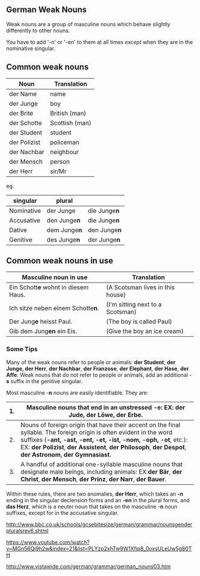 ## German Weak Nouns

Weak nouns are a group of masculine nouns which behave slightly differently to other nouns.

You have to add '-n' or '-en' to them at all times *except* when they are in the nominative singular.

## Common weak nouns

| Noun         | Translation    |
| ------------ | -------------- |
| der Name     | name           |
| der Junge    | boy            |
| der Brite    | British (man)  |
| der Schotte  | Scottish (man) |
| der Student  | student        |
| der Polizist | policeman      |
| der Nachbar  | neighbour      |
| der Mensch   | person         |
| der Herr     | sir/Mr         |

 eg.

| singular   | plural         |                |
| ---------- | -------------- | -------------- |
| Nominative | der Junge      | die Junge**n** |
| Accusative | den Junge**n** | die Junge**n** |
| Dative     | dem Junge**n** | den Junge**n** |
| Genitive   | des Junge**n** | der Junge**n** |



## Common weak nouns in use

| Masculine noun in use                 | Translation                      |
| ------------------------------------- | -------------------------------- |
| Ein Schott**e** wohnt in diesem Haus. | (A Scotsman lives in this house) |
| Ich sitze neben einem Schotte**n**.   | (I'm sitting next to a Scotsman) |
| Der Jung**e** heisst Paul.            | (The boy is called Paul)         |
| Gib dem Jung**en** ein Eis.           | (Give the boy an ice cream)      |



### Some Tips

Many of the weak nouns refer to people or animals: **der Student**, **der Junge, der Herr**, **der Nachbar**, **der Franzose**, **der Elephant**, **der Hase**, **der Affe**. Weak nouns that do not refer to people or animals, add an additional -**s** suffix in the genitive singular.

Most masculine -**n** nouns are easily identifiable. They are:

| 1.   | Masculine nouns that end in an unstressed **-e**: EX: **der Jude**, **der Löwe**, **der Erbe**. |
| ---- | ---------------------------------------- |
| 2.   | Nouns of foreign origin that have their accent on the final syllable. The foreign origin is often evident in the word suffixes (**-ant, -ast, -ent, -et, -ist, -nom, -oph, -ot**, etc.): EX: **der Polizist**, **der Assistent**, **der Philosoph**, **der Despot**, **der Astronom**, **der Gymnasiast**. |
| 3.   | A handful of additional one-syllable masculine nouns that designate male beings, including animals: EX:**der Bär**, **der Christ**, **der Mensch**, **der Prinz**, **der Narr**, **der Bauer**. |

Within these rules, there are two anomalies, **der Herr**, which takes an **-n** ending in the singular declension forms and an **-en** in the plural forms, and **das Herz**, which is a neuter noun that takes on the masculine -**n** noun suffixes, except for in the accusative singular.



http://www.bbc.co.uk/schools/gcsebitesize/german/grammar/nounsgenderpluralsrev6.shtml

https://www.youtube.com/watch?v=MGn56Qj9h2w&index=21&list=PLYzp2xhTw9W1Xfjp8_0oxsULeUw5g80TH

http://www.vistawide.com/german/grammar/german_nouns03.htm